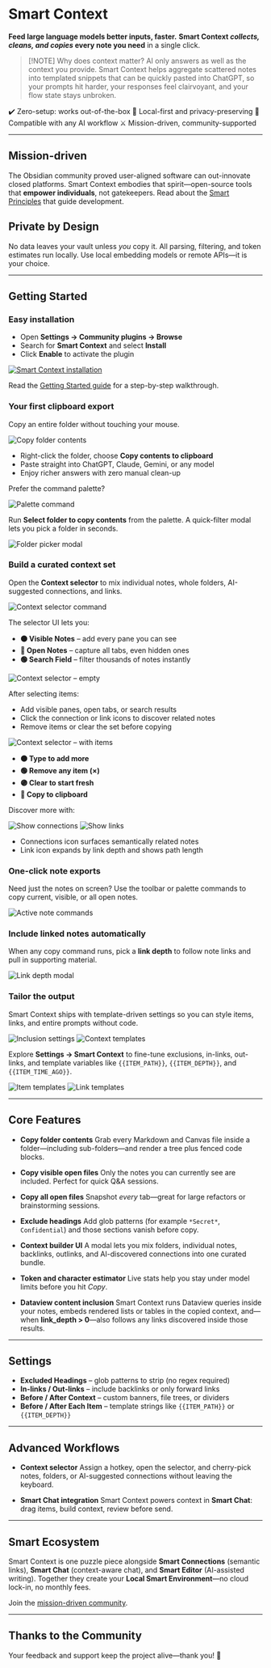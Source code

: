 # Smart Context

**Feed large language models better inputs, faster.** **Smart Context *collects, cleans, and copies* every note you need** in a single click.

> [!NOTE] Why does context matter?
> AI only answers as well as the context you provide. Smart Context helps aggregate scattered notes into templated snippets that can be quickly pasted into ChatGPT, so your prompts hit harder, your responses feel clairvoyant, and your flow state stays unbroken.

✔️ Zero-setup: works out-of-the-box
🔐 Local-first and privacy-preserving
🤖 Compatible with any AI workflow
⚔️ Mission-driven, community-supported

---

## Mission-driven

The Obsidian community proved user-aligned software can out-innovate closed platforms. Smart Context embodies that spirit—open-source tools that **empower individuals**, not gatekeepers. Read about the [Smart Principles](https://smartconnections.app/smart-principles/) that guide development.

## Private by Design

No data leaves your vault unless *you* copy it. All parsing, filtering, and token estimates run locally. Use local embedding models or remote APIs—it is your choice.

---

## Getting Started

### Easy installation

* Open **Settings -> Community plugins -> Browse**
* Search for **Smart Context** and select **Install**
* Click **Enable** to activate the plugin

[![Smart Context installation](./assets/smart-context-getting_started.gif)](https://docs.smartconnections.app/Smart-Context/Getting-Started)

Read the [Getting Started guide](https://docs.smartconnections.app/Smart-Context/Getting-Started) for a step-by-step walkthrough.

### Your first clipboard export

Copy an entire folder without touching your mouse.

![Copy folder contents](./assets/Smart-Context-Folder-menu-copy-contents-2025-06-15.png)

* Right-click the folder, choose **Copy contents to clipboard**
* Paste straight into ChatGPT, Claude, Gemini, or any model
* Enjoy richer answers with zero manual clean-up

Prefer the command palette?

![Palette command](./assets/Smart-Context-Copy-folder-command-2025-06-15.png)

Run **Select folder to copy contents** from the palette. A quick-filter modal lets you pick a folder in seconds.

![Folder picker modal](./assets/Smart-Context-Select-folder-to-copy-all-contents-modal-2025-06-15.png)

### Build a curated context set

Open the **Context selector** to mix individual notes, whole folders, AI-suggested connections, and links.

![Context selector command](./assets/Smart-Context-Context-selector-command-2025-06-15.png)

The selector UI lets you:

* **🟠 Visible Notes** – add every pane you can see
* **🔵 Open Notes** – capture all tabs, even hidden ones
* **🟢 Search Field** – filter thousands of notes instantly

![Context selector – empty](./assets/Smart-Context-Context-selector-empty-2025-06-15.png)

After selecting items:

* Add visible panes, open tabs, or search results
* Click the connection or link icons to discover related notes
* Remove items or clear the set before copying

![Context selector – with items](./assets/Smart-Context-Context-selector-with-selected-items-and-search-input-2025-06-15.png)

* **🟠 Type to add more**
* **🟢 Remove any item (×)**
* **🟣 Clear to start fresh**
* **🔵 Copy to clipboard**

Discover more with:

![Show connections](./assets/Smart-Context-Context-selector-show-connections-2025-06-15.png)
![Show links](./assets/Smart-Context-Context-selector-show-links-2025-06-15.png)

* Connections icon surfaces semantically related notes
* Link icon expands by link depth and shows path length

### One-click note exports

Need just the notes on screen? Use the toolbar or palette commands to copy current, visible, or all open notes.

![Active note commands](./assets/Smart-Context-Active-notes-commands-2025-06-15.png)

### Include linked notes automatically

When any copy command runs, pick a **link depth** to follow note links and pull in supporting material.

![Link depth modal](./assets/Smart-Context-Select-link-depth-modal-2025-06-15.png)

### Tailor the output

Smart Context ships with template-driven settings so you can style items, links, and entire prompts without code.

![Inclusion settings](./assets/Smart-Context-Inclusion-settings-2025-06-15.png)
![Context templates](./assets/Smart-Context-Context-templates-settings-2025-06-15.png)

Explore **Settings -> Smart Context** to fine-tune exclusions, in-links, out-links, and template variables like `{{ITEM_PATH}}`, `{{ITEM_DEPTH}}`, and `{{ITEM_TIME_AGO}}`.

![Item templates](./assets/Smart-Context-Item-templates-setting-2025-06-15.png)
![Link templates](./assets/Smart-Context-Link-templates-settings-2025-06-15.png)


---

## Core Features

* **Copy folder contents**
 Grab every Markdown and Canvas file inside a folder—including sub-folders—and render a tree plus fenced code blocks.

* **Copy visible open files**
 Only the notes you can currently see are included. Perfect for quick Q&A sessions.

* **Copy all open files**
 Snapshot *every* tab—great for large refactors or brainstorming sessions.

* **Exclude headings**
 Add glob patterns (for example `*Secret*`, `Confidential`) and those sections vanish before copy.

* **Context builder UI**
 A modal lets you mix folders, individual notes, backlinks, outlinks, and AI-discovered connections into one curated bundle.

* **Token and character estimator**
 Live stats help you stay under model limits before you hit *Copy*.

* **Dataview content inclusion**
 Smart Context runs Dataview queries inside your notes, embeds rendered lists or tables in the copied context, and—when **link_depth > 0**—also follows any links discovered inside those results.

---

## Settings

* **Excluded Headings** – glob patterns to strip (no regex required)
* **In-links / Out-links** – include backlinks or only forward links
* **Before / After Context** – custom banners, file trees, or dividers
* **Before / After Each Item** – template strings like `{{ITEM_PATH}}` or `{{ITEM_DEPTH}}`

---

## Advanced Workflows

* **Context selector**
 Assign a hotkey, open the selector, and cherry-pick notes, folders, or AI-suggested connections without leaving the keyboard.

* **Smart Chat integration**
 Smart Context powers context in **Smart Chat**: drag items, build context, review before send.


---

## Smart Ecosystem

Smart Context is one puzzle piece alongside **Smart Connections** (semantic links), **Smart Chat** (context-aware chat), and **Smart Editor** (AI-assisted writing). Together they create your **Local Smart Environment**—no cloud lock-in, no monthly fees.

Join the [mission-driven community](https://smartconnections.app/community-supporters/?utm_source=context-readme).

---

## Thanks to the Community

Your feedback and support keep the project alive—thank you! 🌴
